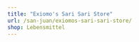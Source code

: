 ```yaml
---
title: "Exiomo's Sari Sari Store"
url: /san-juan/exiomos-sari-sari-store/
shop: Lebensmittel
---
```

